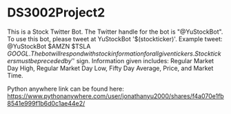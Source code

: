 # DS3002Project2
This is a Stock Twitter Bot.  The Twitter handle for the bot is "@YuStockBot".  To use this bot, please tweet at YuStockBot '$(stockticker)'. Example tweet: @YuStockBot $AMZN $TSLA $GOOGL.  The bot will respond with stock information for all given tickers.  Stock tickers must be preceded by '$' sign. Information given includes: Regular Market Day High, Regular Market Day Low, Fifty Day Average, Price, and Market Time.  

Python anywhere link can be found here: https://www.pythonanywhere.com/user/jonathanyu2000/shares/f4a070e1fb8541e999f1b6d0c1ae44e2/
